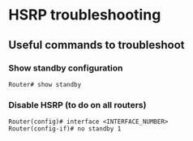 # HSRP troubleshooting

## Useful commands to troubleshoot

### Show standby configuration

    Router# show standby

### Disable HSRP (to do on all routers)

    Router(config)# interface <INTERFACE_NUMBER>
    Router(config-if)# no standby 1
